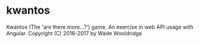 # kwantos
Kwantos (The 'are there more...?') game.
An exercise in web API usage with Angular.
Copyright (C) 2016-2017 by Wade Wooldridge
